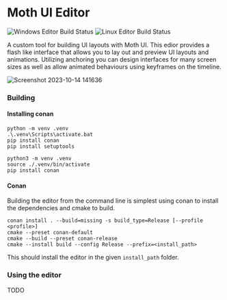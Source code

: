 # Moth UI Editor
![Windows Editor Build Status](https://github.com/instinkt900/moth_ui/actions/workflows/cmake-build-editor-win.yml/badge.svg) 
![Linux Editor Build Status](https://github.com/instinkt900/moth_ui/actions/workflows/cmake-build-editor-linux.yml/badge.svg)  

A custom tool for building UI layouts with Moth UI. This edior provides a flash like interface that allows you to lay out and preview UI layouts and animations. Utilizing anchoring you can design interfaces for many screen sizes as well as allow animated behaviours using keyframes on the timeline.

![Screenshot 2023-10-14 141636](https://github.com/instinkt900/moth_ui/assets/35185578/a8779a2b-978e-450a-b80a-b0dad4f06306)

### Building

#### Installing conan
```windows
python -m venv .venv
.\.venv\Scripts\activate.bat
pip install conan
pip install setuptools
```

```linux
python3 -m venv .venv
source ./.venv/bin/activate
pip install conan
```

#### Conan

Building the editor from the command line is simplest using conan to install the dependencies and cmake to build.
```
conan install . --build=missing -s build_type=Release [--profile <profile>]
cmake --preset conan-default
cmake --build --preset conan-release
cmake --install build --config Release --prefix=<install_path>
```
This should install the editor in the given `install_path` folder.

### Using the editor
TODO
